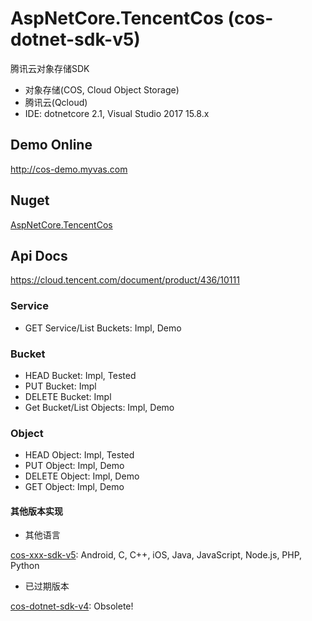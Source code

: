 # AspNetCore.TencentCos (cos-dotnet-sdk-v5)
腾讯云对象存储SDK
* 对象存储(COS, Cloud Object Storage)
* 腾讯云(Qcloud)
* IDE: dotnetcore 2.1, Visual Studio 2017 15.8.x

## Demo Online
http://cos-demo.myvas.com

## Nuget
[AspNetCore.TencentCos](https://www.nuget.org/packages/AspNetCore.TencentCos)

## Api Docs
https://cloud.tencent.com/document/product/436/10111

### Service
* GET Service/List Buckets: Impl, Demo

### Bucket
* HEAD Bucket: Impl, Tested
* PUT Bucket: Impl
* DELETE Bucket: Impl
* Get Bucket/List Objects: Impl, Demo

### Object
* HEAD Object: Impl, Tested
* PUT Object: Impl, Demo
* DELETE Object: Impl, Demo
* GET Object: Impl, Demo


#### 其他版本实现
* 其他语言

[cos-xxx-sdk-v5](https://github.com/tencentyun?utf8=%E2%9C%93&q=cos+v5&type=&language=): Android, C, C++, iOS, Java, JavaScript, Node.js, PHP, Python

* 已过期版本

[cos-dotnet-sdk-v4](https://github.com/tencentyun/cos-donet-sdk-v4): Obsolete!


